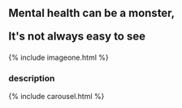 <h2>Mental health can be a monster,
   
   It's not always easy to see</h2>

{% include imageone.html %}

<h3>description</h3>

{% include carousel.html %}
